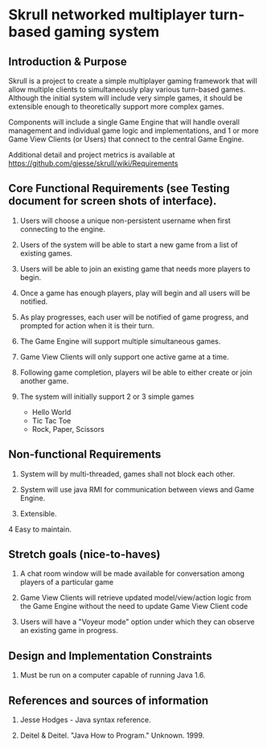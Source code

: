 Skrull networked multiplayer turn-based gaming system
======================

## Introduction & Purpose

Skrull is a project to create a simple multiplayer gaming framework that will allow multiple clients to simultaneously play various turn-based games. Although the initial system will include very simple games, it should be extensible enough to theoretically support more complex games.

Components will include a single Game Engine that will handle overall management and individual game logic and implementations, and 1 or more Game View Clients (or Users) that connect to the central Game Engine.

Additional detail and project metrics is available at https://github.com/gjesse/skrull/wiki/Requirements

## Core Functional Requirements (see Testing document for screen shots of interface).

1. Users will choose a unique non-persistent username when first connecting to the engine.

2. Users of the system will be able to start a new game from a list of existing games. 

3. Users will be able to join an existing game that needs more players to begin.

4. Once a game has enough players, play will begin and all users will be notified.

5. As play progresses, each user will be notified of game progress, and prompted for action when it is their turn.

6. The Game Engine will support multiple simultaneous games.

7. Game View Clients will only support one active game at a time.

8. Following game completion, players wil be able to either create or join another game.

9. The system will initially support 2 or 3 simple games
   * Hello World
   * Tic Tac Toe
   * Rock, Paper, Scissors

## Non-functional Requirements

1. System will by multi-threaded, games shall not block each other.

2. System will use java RMI for communication between views and Game Engine.

3. Extensible.

4 Easy to maintain.

## Stretch goals (nice-to-haves)

1. A chat room window will be made available for conversation among players of a particular game

2. Game View Clients will retrieve updated model/view/action logic from the Game Engine without the need to update Game View Client code

3. Users will have a "Voyeur mode" option under which they can observe an existing game in progress.

## Design and Implementation Constraints

1. Must be run on a computer capable of running Java 1.6.

## References and sources of information

1. Jesse Hodges - Java syntax reference.

2. Deitel & Deitel. "Java How to Program." Unknown. 1999.

